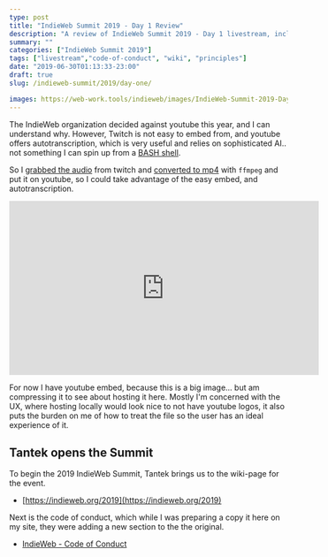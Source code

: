 ```yaml
---
type: post
title: "IndieWeb Summit 2019 - Day 1 Review"
description: "A review of IndieWeb Summit 2019 - Day 1 livestream, including relevant links and essential information."
summary: ""
categories: ["IndieWeb Summit 2019"]
tags: ["livestream","code-of-conduct", "wiki", "principles"]
date: "2019-06-30T01:13:33-23:00"
draft: true
slug: /indieweb-summit/2019/day-one/

images: https://web-work.tools/indieweb/images/IndieWeb-Summit-2019-Day-1.png
---
```


The IndieWeb organization decided against youtube this year, and I can understand why. However, Twitch is not easy to embed from, and youtube offers autotranscription, which is very useful and relies on sophisticated AI.. not something I can spin up from a [BASH shell](https://web-work.tools/command-line-git-ssh).

So I [grabbed the audio](https://www.locoloader.com/twitch-video-downloader/) from twitch and [converted to mp4](https://windowsloop.com/download-m3u8-video-with-ffmpeg/) with `ffmpeg` and put it on youtube, so I could take advantage of the easy embed, and autotranscription.

<iframe width="560" height="315" src="https://www.youtube.com/embed/-bBMK3Nu7fY" frameborder="0" allow="accelerometer; autoplay; encrypted-media; gyroscope; picture-in-picture" allowfullscreen></iframe>

For now I have youtube embed, because this is a big image... but am compressing it to see about hosting it here. Mostly I'm concerned with the UX, where hosting locally would look nice to not have youtube logos, it also puts the burden on me of how to treat the file so the user has an ideal experience of it.

## Tantek opens the Summit

To begin the 2019 IndieWeb Summit, Tantek brings us to the wiki-page for the event.

* [https://indieweb.org/2019](https://indieweb.org/2019)

Next is the code of conduct, which while I was preparing a copy it here on my site, they were adding a new section to the the original.

* [IndieWeb - Code of Conduct](https://web-work.tools/indieweb/indiewebcamp/code-of-conduct/)

